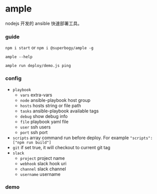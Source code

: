 # ample

nodejs 开发的 ansible 快速部署工具。

### guide

`npm i start` or `npm i @superbogy/ample -g`

`ample --help`

`ample run deploy/demo.js ping`

### config

- `playbook`
  - `vars` extra-vars
  - `node` ansible-playbook host group
  - `hosts` hosts string or file path
  - `tasks` ansible-playbook available tags
  - `debug` show debug info
  - `file` playbook yaml file
  - `user` ssh users
  - `port` ssh port
- `scripts` array command run before deploy. For example `"scripts": ["npm run build"]`
- `git` if set true, it will checkout to current git tag
- `slack`
  - `project` project name
  - `webhook` slack hook uri
  - `channel` slack channel
  - `username` username

### demo
